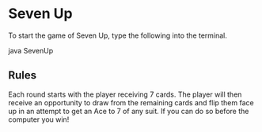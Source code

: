 # Seven Up 
To start the game of Seven Up, type the following into the terminal.

java SevenUp
## Rules

Each round starts with the player receiving 7 cards. The player will then receive an opportunity to draw from the
remaining cards and flip them face up in an attempt to get an Ace to 7 of any suit. If you can do so before the 
computer you win!